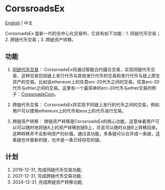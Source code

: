 # CorssroadsEx

[English](README.md) | 中文

CorssroadsEx 是新一代的去中心化交易所，它具有如下功能：1. 同链代币交易；2. 跨链代币交易；3. 跨链资产转移。

## 功能
 1. [同链代币交易](docs/同链资产交易.md)：
    CorssroadsEx将通过智能合约撮合交易，实现同链代币交易，这种交易包括链上发行代币与其他发行代币的交易和发行代币与链上原生资产的交易。比如说ethereum上的任意erc-20代币之间的交易，任意erc-20代币与ether之间的交易。这里有一个最简单的erc-20代币与ether交易的例子：[CrossroadsCoin](https://github.com/etherCrossroads/CrossroadsCoin)。 

 2. 跨链代币交易：
    CorssroadsEx将实现不同链上发行的代币之间的交易，例如用户可以使用ethereum上的代币和eos上的代币进行交易。
    
 3. 跨链资产转移：
    跨链资产转移是CorssroadsEx的核心功能，这意味着用户可以可以随时地将链A上的资产转移到链B上，并且可以随时从链B上转移回来。这种转移并不会影响资产的价值。通过该功能，多条链可以合并成一条链，这条链也许是新的链，也许是一条已经存在的链。
    
## 计划
 1. 2019-12-31, 完成同链代币交易功能;
 2. 2021-12-31, 完成跨链代币交易功能;
 3. 2024-12-31, 完成跨链资产转移功能;
